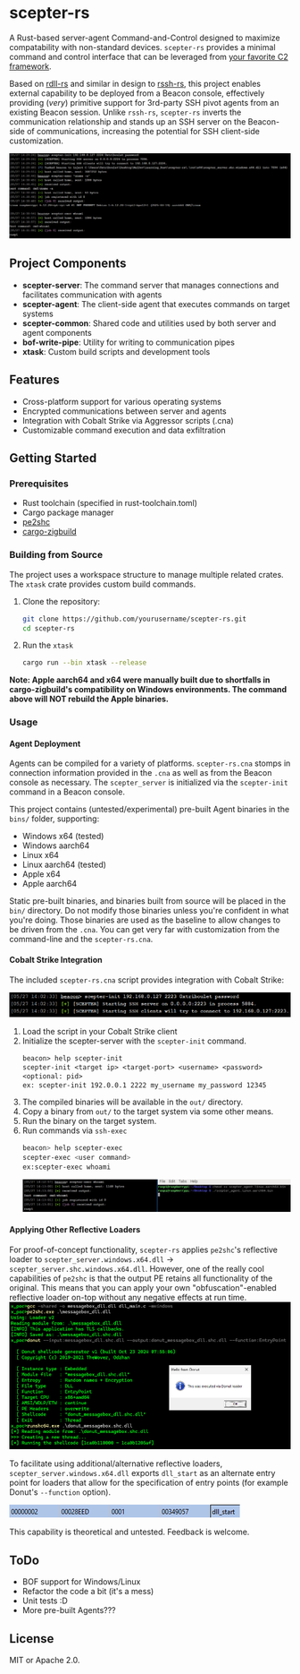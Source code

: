 # scepter-rs

A Rust-based server-agent Command-and-Control designed to maximize compatability with non-standard devices. `scepter-rs` provides a minimal command and control interface that can be leveraged from [your favorite C2 framework](https://www.cobaltstrike.com/).

Based on [rdll-rs](https://github.com/0xTriboulet/rdll-rs) and similar in design to [rssh-rs](https://github.com/0xTriboulet/rssh-rs/tree/master), this project enables external capability to be deployed from a Beacon console, effectively providing (*very*) primitive support for 3rd-party SSH pivot agents from an existing Beacon session. Unlike `rssh-rs`, `scepter-rs` inverts the communication relationship and stands up an SSH server on the Beacon-side of communications, increasing the potential for SSH client-side customization.

![img_4.png](img_4.png)

## Project Components

- **scepter-server**: The command server that manages connections and facilitates communication with agents
- **scepter-agent**: The client-side agent that executes commands on target systems
- **scepter-common**: Shared code and utilities used by both server and agent components
- **bof-write-pipe**: Utility for writing to communication pipes
- **xtask**: Custom build scripts and development tools

## Features

- Cross-platform support for various operating systems
- Encrypted communications between server and agents
- Integration with Cobalt Strike via Aggressor scripts (.cna)
- Customizable command execution and data exfiltration

## Getting Started

### Prerequisites

- Rust toolchain (specified in rust-toolchain.toml)
- Cargo package manager
- [pe2shc](https://github.com/hasherezade/pe_to_shellcode/tree/master)
- [cargo-zigbuild](https://github.com/rust-cross/cargo-zigbuild)

### Building from Source
The project uses a workspace structure to manage multiple related crates. The `xtask` crate provides custom build commands.

1. Clone the repository:
   ```bash
   git clone https://github.com/yourusername/scepter-rs.git
   cd scepter-rs
   ```
2. Run the `xtask` 
   ```bash
   cargo run --bin xtask --release
   ```
**Note: Apple aarch64 and x64 were manually built due to shortfalls in cargo-zigbuild's compatibility on Windows environments. The command above will NOT rebuild the Apple binaries.**


### Usage

#### Agent Deployment

Agents can be compiled for a variety of platforms. `scepter-rs.cna` stomps in connection information provided in the `.cna` as well as from the Beacon console as necessary. The `scepter_server` is initialized via the `scepter-init` command in a Beacon console.

This project contains (untested/experimental) pre-built Agent binaries in the `bins/` folder, supporting:
- Windows x64 (tested)
- Windows aarch64
- Linux x64
- Linux aarch64 (tested)
- Apple x64
- Apple aarch64

Static pre-built binaries, and binaries built from source will be placed in the `bin/` directory. Do not modify those binaries unless you're confident in what you're doing. Those binaries are used as the baseline to allow changes to be driven from the `.cna`. You can get very far with customization from the command-line and the `scepter-rs.cna`.

#### Cobalt Strike Integration

The included `scepter-rs.cna` script provides integration with Cobalt Strike:

![img_2.png](img_2.png)

1. Load the script in your Cobalt Strike client
2. Initialize the scepter-server with the `scepter-init` command.
   ```
   beacon> help scepter-init
   scepter-init <target ip> <target-port> <username> <password> <optional: pid>
   ex: scepter-init 192.0.0.1 2222 my_username my_password 12345
   ```
3. The compiled binaries will be available in the `out/` directory.
4. Copy a binary from `out/` to the target system via some other means.
5. Run the binary on the target system.
6. Run commands via `ssh-exec`
   ```bash
   beacon> help scepter-exec
   scepter-exec <user command>
   ex:scepter-exec whoami   
   ```
   ![img_3.png](img_3.png)
#### Applying Other Reflective Loaders

For proof-of-concept functionality, `scepter-rs` applies `pe2shc`'s reflective loader to `scepter_server.windows.x64.dll` -> `scepter_server.shc.windows.x64.dll`. However, one of the really cool capabilities of `pe2shc` is that the output PE retains all functionality of the original. This means that you can apply your own "obfuscation"-enabled reflective loader on-top without any negative effects at run time.
![img.png](img.png)

To facilitate using additional/alternative reflective loaders, `scepter_server.windows.x64.dll` exports `dll_start` as an alternate entry point for loaders that allow for the specification of entry points (for example Donut's `--function` option).

![img_1.png](img_1.png)

This capability is theoretical and untested. Feedback is welcome.

## ToDo
- BOF support for Windows/Linux
- Refactor the code a bit (it's a mess)
- Unit tests :D
- More pre-built Agents???

## License
MIT or Apache 2.0.